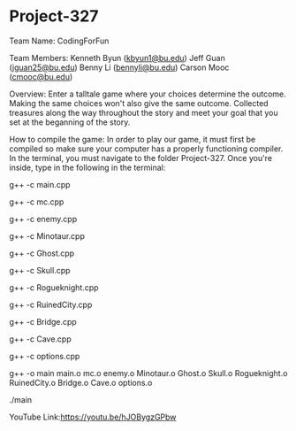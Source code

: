 # Project-327

Team Name:
CodingForFun

Team Members:
Kenneth Byun (kbyun1@bu.edu)
Jeff Guan (jguan25@bu.edu)
Benny Li (bennyli@bu.edu)
Carson Mooc (cmooc@bu.edu)

Overview:
Enter a talltale game where your choices determine the outcome. Making the same choices won't also give the same outcome. Collected treasures along the way throughout the story and meet your goal that you set at the beganning of the story. 

How to compile the game:
In order to play our game, it must first be compiled so make sure your computer has a properly functioning compiler. In the terminal, you must navigate to the folder Project-327. Once you're inside, type in the following in the terminal:

g++ -c main.cpp

g++ -c mc.cpp

g++ -c enemy.cpp

g++ -c Minotaur.cpp

g++ -c Ghost.cpp

g++ -c Skull.cpp

g++ -c Rogueknight.cpp

g++ -c RuinedCity.cpp

g++ -c Bridge.cpp

g++ -c Cave.cpp

g++ -c options.cpp

g++ -o main main.o mc.o enemy.o Minotaur.o Ghost.o Skull.o Rogueknight.o RuinedCity.o Bridge.o Cave.o options.o

./main


YouTube Link:https://youtu.be/hJOBygzGPbw
